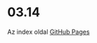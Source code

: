 # 03.14
Az index oldal [GitHub Pages]([https://pages.github.com/](https://pocguin.github.io/03.14/)https://pocguin.github.io/03.14/)
